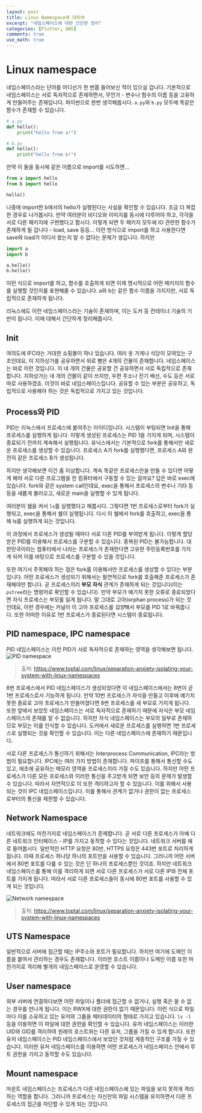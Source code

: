 ```yaml
---
layout: post
title: Linux Namespace에 대하여
excerpt: "네임스페이스에 대한 간단한 정리"
categories: [Flutter, AWS]
comments: true
use_math: true
---
```


# Linux namespace

네임스페이스라는 단어를 어디선가 한 번쯤 들어보신 적이 있으실 겁니다. 기본적으로 네임스페이스는 서로 독자적으로 존재하면서, 무언가 - 변수나 함수의 이름 등을 고유하게 만들어주는 존재입니다. 파이썬으로 한번 생각해봅시다. `a.py`와 `b.py` 모두에 똑같은 함수가 존재할 수 있습니다.

```python
# a.py
def hello():
    print("hello from a!")
```

```python
# b.py
def hello():
    print("hello from b!")
```

만약 이 둘을 동시에 같은 이름으로 import를 시도하면...

```python
from a import hello
from b import hello

hello()
```

나중에 import한 b에서의 hello가 실행된다는 사실을 확인할 수 있습니다. 조금 더 복잡한 경우로 나가봅시다. 만약 여러분이 비디오와 이미지를 동시에 다루어야 하고, 각각을 서로 다른 패키지에 구현했다고 합시다. 이렇게 되면 두 패키지 모두에 IO 관련한 함수가 존재하게 될 겁니다 - load, save 등등... 이런 방식으로 import를 하고 사용한다면 save와 load가 어디서 왔는지 알 수 없다는 문제가 생깁니다. 하지만

```python
import a
import b

a.hello()
b.hello()
```

이런 식으로 import를 하고, 함수를 호출하게 되면 이제 명시적으로 어떤 패키지의 함수를 실행할 것인지를 표현해줄 수 있습니다. a와 b는 같은 함수 이름을 가지지만, 서로 독립적으로 존재하게 됩니다.

리눅스에도 이런 네임스페이스라는 기술이 존재하며, 이는 도커 등 컨테이너 기술의 기반이 됩니다. 이에 대해서 간단하게 정리해봅시다.

## Init

여의도에 IFC라는 거대한 쇼핑몰이 하나 있습니다. 여러 옷 가게나 식당이 모여있는 구조인데요, 이 지하상가를 공유하면서 위로 뻗은 4개의 건물이 존재합니다. 네임스페이스는 바로 이런 것입니다. 이 네 개의 건물은 공유할 건 공유하면서 서로 독립적으로 존재합니다. 지하상가는 네 개의 건물이 같이 쓰지만, 우편 주소나 전기 배선, 수도 등은 서로 따로 사용하겠죠. 이것이 바로 네임스페이스입니다. 공유할 수 있는 부분은 공유하고, 독립적으로 사용해야 하는 것은 독립적으로 가지고 있는 것입니다.

## Process와 PID

PID는 리눅스에서 프로세스에 붙여주는 아이디입니다. 시스템이 부팅되면 Init을 통해 프로세스를 실행하게 됩니다. 이렇게 생성된 프로세스는 PID 1을 가지게 되며, 시스템이 종료되기 전까지 계속해서 실행됩니다. 유닉스에서는 기본적으로 fork를 통해서만 새로운 프로세스를 생성할 수 있습니다. 프로세스 A가 fork를 실행했다면, 프로세스 A와 완전히 같은 프로세스 B가 생성됩니다.

하지만 생각해보면 이건 좀 이상합니다. 계속 똑같은 프로세스만을 만들 수 있다면 어떻게 해야 서로 다른 프로그램을 한 컴퓨터에서 구동할 수 있는 걸까요? 답은 바로 exec에 있습니다. fork와 같은 system call인데요, exec을 통해서 프로세스의 변수나 기타 등등을 새롭게 불러오고, 새로운 main을 실행할 수 있게 됩니다.

여러분이 쉘을 켜서 `ls`를 실행했다고 해봅시다. 그렇다면 1번 프로세스로부터 fork가 실행되고, exec을 통해서 쉘이 실행됩니다. 다시 이 쉘에서 fork를 호출하고, exec을 통해 ls를 실행하게 되는 것입니다.

이 과정에서 프로세스가 생성될 때마다 서로 다른 PID를 부여받게 됩니다. 이렇게 할당받은 PID를 이용해서 프로세스를 구분할 수 있습니다. 중복된 PID는 불가능합니다. 대한민국이라는 컴퓨터에서 나라는 프로세스가 존재한다면 고유한 주민등록번호를 가지게 되어 이를 바탕으로 프로세스를 구분할 수 있을 것입니다.

또한 여기서 주목해야 하는 점은 fork를 이용해서만 프로세스를 생성할 수 있다는 부분입니다. 어떤 프로세스가 생성되기 위해서는 필연적으로 fork를 호출해준 프로세스가 존재해야만 합니다. 곧 프로세스끼리 **부모 자식** 관계가 존재하게 되는 것입니다(이는 `pstree`라는 명령어로 확인할 수 있습니다). 만약 부모가 예기치 못한 오류로 종료되었다면 자식 프로세스는 부모를 잃게 됩니다. 말 그대로 고아(orphan process)가 되는 것인데요, 이런 경우에는 커널이 이 고아 프로세스를 *입양*해서 부모를 PID 1로 바꿔줍니다. 또한 어떠한 이유로 1번 프로세스가 종료된다면 시스템이 종료됩니다.

## PID namespace, IPC namespace

PID 네임스페이스는 이런 PID가 서로 독자적으로 존재하는 영역을 생각해보면 됩니다.
![PID namespace](https://uploads.toptal.io/blog/image/674/toptal-blog-image-1416487554032.png)
> 출처: https://www.toptal.com/linux/separation-anxiety-isolating-your-system-with-linux-namespaces

8번 프로세스에서 PID 네임스페이스가 생성되었다면 이 네임스페이스에서는 8번이 곧 1번 프로세스로서 기능하게 됩니다. 만약 10번 프로세스가 자식을 만들고 이후에 예기치 못한 종료로 고아 프로세스가 만들어졌다면 8번 프로세스를 새 부모로 가지게 됩니다. 또한 앞에서 보았듯 네임스페이스는 서로 독자적으로 존재하기 때문에 자식은 부모 네임스페이스의 존재를 알 수 없습니다. 하지만 자식 네임스페이스는 부모의 일부로 존재하므로 부모는 이를 인식할 수 있습니다. 도커에서 새로운 프로세스를 실행하면 1번 프로세스로 실행되는 것을 확인할 수 있습니다. 이는 다른 네임스페이스에 존재하기 때문입니다.

서로 다른 프로세스가 통신하기 위해서는 Interprocess Communication, IPC라는 방법이 필요합니다. IPC에는 여러 가지 방법이 존재합니다. 파이프를 통해서 통신할 수도 있고, 애초에 공유하는 메모리 영역을 프로세스끼리 가질 수도 있습니다. 하지만 어떤 프로세스가 다른 모든 프로세스와 이러한 통신을 주고받게 되면 보안 등의 문제가 발생할 수 있습니다. 따라서 자연적으로 이 또한 격리하고자 할 수 있습니다. 이를 위해서 사용되는 것이 IPC 네임스페이스입니다. 이를 통해서 관계가 없거나 권한이 없는 프로세스로부터의 통신을 제한할 수 있습니다.

## Network Namespace

네트워크에도 마찬가지로 네임스페이스가 존재합니다. 곧 서로 다른 프로세스가 아예 다른 네트워크 인터페이스 - IP를 가지고 동작할 수 있다는 것입니다. 네트워크 서버를 예로 들어봅시다. 일반적인 HTTP 요청은 80반, HTTPS 요청은 443번 포트로 처리하게 됩니다. 이때 프로세스 하나당 하나의 포트만을 사용할 수 있습니다. 그러니까 어떤 서버에서 80번 포트를 다룰 수 있는 것은 단 하나의 프로세스뿐인 것이죠. 하지만 네트워크 네임스페이스를 통해 이를 격리하게 되면 서로 다른 프로세스가 서로 다른 IP와 전체 포트를 가지게 됩니다. 따라서 서로 다른 프로세스들이 동시에 80번 포트를 사용할 수 있게 되는 것입니다.

![Network namespace](https://uploads.toptal.io/blog/image/675/toptal-blog-image-1416487605202.png)
> 출처: https://www.toptal.com/linux/separation-anxiety-isolating-your-system-with-linux-namespaces

## UTS Namespace

일반적으로 서버에 접근할 때는 IP주소와 포트가 필요합니다. 하지만 여기에 도메인 이름을 붙여서 관리하는 경우도 존재합니다. 이러한 호스트 이름이나 도메인 이름 또한 마찬가지로 격리해 별개의 네임스페이스로 운영할 수 있습니다.

## User namespace

외부 서버에 연결하다보면 어떤 파일이나 폴더에 접근할 수 없거나, 실행 혹은 쓸 수 없는 경우를 만나게 됩니다. 이는 RWX에 대한 권한이 없기 때문입니다. 이런 식으로 파일마다 이를 소유하고 있는 유저와 그룹을 메타데이터의 형태로 가지고 있습니다. `ls -l` 등을 이용하면 이 파일에 대한 권한을 확인할 수 있습니다. 유저 네임스페이스는 이러한 UID와 GID를 격리하여 원래의 호스트와는 다른 유저, 그룹을 가질 수 있게 합니다. 또한 유저 네임스페이스는 PID 네임스페이스에서 보았던 것처럼 계층적인 구조를 가질 수 있습니다. 이러한 유저 네임스페이스를 이용하면 어떤 프로세스가 네임스페이스 안에서 루트 권한을 가지고 동작할 수도 있습니다.

## Mount namespace

마운트 네임스페이스는 프로세스가 다른 네임스페이스에 있는 파일을 보지 못하게 격리하는 역할을 합니다. 그러니까 프로세스는 자신만의 파일 시스템을 유지하면서 다른 프로세스의 접근을 차단할 수 있게 되는 것입니다.

